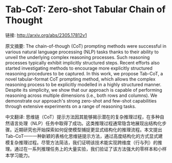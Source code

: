 # Tab-CoT: Zero-shot Tabular Chain of Thought

链接: http://arxiv.org/abs/2305.17812v1

原文摘要:
The chain-of-though (CoT) prompting methods were successful in various
natural language processing (NLP) tasks thanks to their ability to unveil the
underlying complex reasoning processes. Such reasoning processes typically
exhibit implicitly structured steps. Recent efforts also started investigating
methods to encourage more explicitly structured reasoning procedures to be
captured. In this work, we propose Tab-CoT, a novel tabular-format CoT
prompting method, which allows the complex reasoning process to be explicitly
modelled in a highly structured manner. Despite its simplicity, we show that
our approach is capable of performing reasoning across multiple dimensions
(i.e., both rows and columns). We demonstrate our approach's strong zero-shot
and few-shot capabilities through extensive experiments on a range of reasoning
tasks.

中文翻译:
思维链（CoT）提示方法因其能够揭示潜在的复杂推理过程，在多种自然语言处理（NLP）任务中取得了成功。这类推理过程通常隐含地展现出结构化步骤。近期研究也开始探索如何促使模型捕捉更显式结构化的推理流程。本文提出Tab-CoT——一种新颖的表格化思维链提示方法，通过高度结构化的方式显式建模复杂推理过程。尽管方法简洁，我们证明该技术能实现跨维度（行与列）的推理。通过在一系列推理任务上的大量实验，我们验证了该方法强大的零样本和小样本学习能力。
